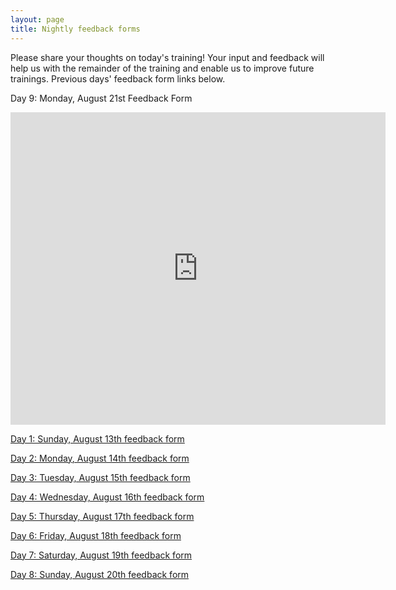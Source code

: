 ```yaml
---
layout: page
title: Nightly feedback forms
---
```

Please share your thoughts on today's training! Your input and feedback will help us with the remainder of the training and enable us to improve future trainings. Previous days' feedback form links below.


Day 9: Monday, August 21st Feedback Form
<iframe src="https://docs.google.com/forms/d/e/1FAIpQLSdSYJwljVju5bq6WzlpxcYQQXfQ9_1w-vztQgwXZh5ykbsvKw/viewform?embedded=true" width="600" height="500" frameborder="0" marginheight="0" marginwidth="0">Loading...</iframe>


[Day 1: Sunday, August 13th feedback form](https://docs.google.com/forms/d/e/1FAIpQLSe0wPyLstSDCrLkiU1RX11-jwQW7M3X6VoRAsyyJ_vUjIEXVA/viewform)

[Day 2: Monday, August 14th feedback form](https://docs.google.com/forms/d/e/1FAIpQLSfsRN4B5JmoP2EHsY4qkMgx1RUMU7MWH-p_mJNnVTy0uE8RRw/viewform)

[Day 3: Tuesday, August 15th feedback form](https://docs.google.com/forms/d/e/1FAIpQLScuc_j-KF5uiLdWWYZuAE2mn0-eykS7Iyy1mhHoKwvRwH9vxQ/viewform?)

[Day 4: Wednesday, August 16th feedback form](https://docs.google.com/forms/d/e/1FAIpQLSf2Xuvo9oSaYJESomwDRb0y96O02RPPS7R_RuBM7hQ5NqsL5g/viewform?)

[Day 5: Thursday, August 17th feedback form](https://docs.google.com/forms/d/e/1FAIpQLScf201WhNrFkx7044esKzrhGpbvbL3mcXY0prPO_LF7clg7sA/viewform?)

[Day 6: Friday, August 18th feedback form](https://docs.google.com/forms/d/e/1FAIpQLScWRFD6n2a5UKXDjD7B_55OtR6fq1n-Ufj4-fwVJkv3HmoK7g/viewform?)

[Day 7: Saturday, August 19th feedback form](https://docs.google.com/forms/d/e/1FAIpQLSc3QEre5XVA9TDLiuPud4mQ1XpPg0pNLMg6R5DT17_Otb60-g/viewform?)

[Day 8: Sunday, August 20th feedback form](https://docs.google.com/forms/d/e/1FAIpQLSfi64eUWQCtcU-tVak1ObNjeGyNWjFwU6aeGNQgcu_DUKlgug/viewform?)

